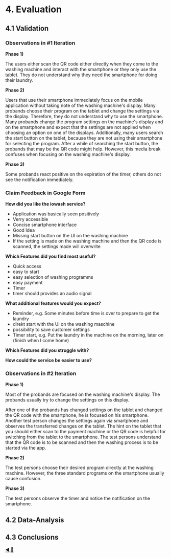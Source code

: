 # 4. Evaluation
## 4.1 Validation
### Observations in #1 Iteration

**Phase 1)**

The users either scan the QR code either directly when they come to the washing machine and interact with the smartphone 
or they only use the tablet. They do not understand why they need the smartphone for doing their laundry. 

**Phase 2)**

Users that use their smartphone immediately focus on the mobile application without taking note of the washing machine's display. 
Many probands choose their program on the tablet and change the settings via the display. Therefore, they do not understand why to use the smartphone. 
Many probands change the program settings on the machine's display and on the smartphone and expect that the settings are not applied when choosing an option on one of the displays. 
Additionally, many users search the start button on the tablet, because they are not using their smartphone for selecting the program. After a while of searching the start button, the probands that may be the QR code might help. However, this media break confuses when focusing on the washing machine's display.

**Phase 3)**

Some probands react positive on the expiration of the timer, others do not see the notification immediately.


### Claim Feedback in Google Form

**How did you like the iowash service?**

+ Application was basically seen positively
+ Verry accessible
+ Concise smartphone interface
+ Good Idea
+ Missing start button on the UI on the washing machine
+ If the setting is made on the washing machine and then the QR code is scanned, the settings made will overwrite


**Which Features did you find most useful?**

+ Quick access
+ easy to start
+ easy selection of washing programms
+ easy payment
+ Timer
+ timer should provides an audio signal


**What additional features would you expect?**

+ Reminder, e.g. Some minutes before time is over to prepare to get the laundry
+ direkt start with the UI on the washing maschine
+ possibility to save customer settings
+ Timer start, e.g. Put the laundry in the machine on the morning, later on (finish when I come home)


**Which Features did you struggle with?**


**How could the service be easier to use?**


### Observations in #2 Iteration

**Phase 1)**

Most of the probands are focused on the washing machine's display. 
The probands usually try to change the settings on this display. 

After one of the probands has changed settings on the tablet and changed the QR code with the smartphone, he is focused on his smartphone.   
Another test person changes the settings again via smartphone and observes the transferred changes on the tablet.
The hint on the tablet that you should either scan to the payment machine or the QR code is helpful for switching from the tablet to the smartphone. The test persons understand that the QR code is to be scanned and then the washing process is to be started via the app. 

**Phase 2)**

The test persons choose their desired program directly at the washing machine. 
However, the three standard programs on the smartphone usually cause confusion. 

**Phase 3)**

The test persons observe the timer and notice the notification on the smartphone. 

## 4.2 Data-Analysis

## 4.3 Conclusions

[:arrow_backward: ](../03_Experimentation/3_Experimentation.md)[:arrow_up_small: ](../README.md)


